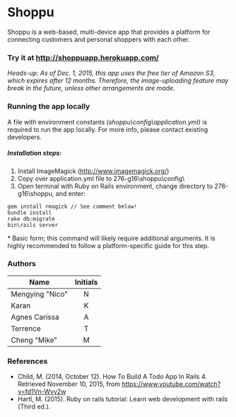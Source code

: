# Shoppu

Shoppu is a web-based, multi-device app that provides a platform for connecting customers and personal shoppers with each other.

### Try it at http://shoppuapp.herokuapp.com/

*Heads-up: As of Dec. 1, 2015, this app uses the free tier of Amazon S3, which expires after 12 months. Therefore, the image-uploading feature may break in the future, unless other arrangements are made.*

### Running the app locally
A file with environment constants _(shoppu\config\application.yml)_ is required to run the app locally. For more info, please contact existing developers.

##### Installation steps:
1. Install ImageMagick (http://www.imagemagick.org/)
2. Copy over application.yml file to 276-g16\shoppu\config\
3. Open terminal with Ruby on Rails environment, change directory to 276-g16\shoppu\, and enter:
```
gem install rmagick // See comment below!
bundle install
rake db:migrate
bin\rails server
```

\* Basic form; this command will likely require additional arguments. It is highly recommended to follow a platform-specific guide for this step.

### Authors
| Name            | Initials  |
| --------------- |:---------:|
| Mengying "Nico" | N         |
| Karan           | K         |
| Agnes Carissa   | A         |
| Terrence        | T         |
| Cheng "Mike"    | M         |

### References
* Child, M. (2014, October 12). How To Build A Todo App In Rails 4. Retrieved November 10, 2015, from https://www.youtube.com/watch?v=fd1Vn-Wvy2w
* Hartl, M. (2015). Ruby on rails tutorial: Learn web development with rails (Third ed.).
